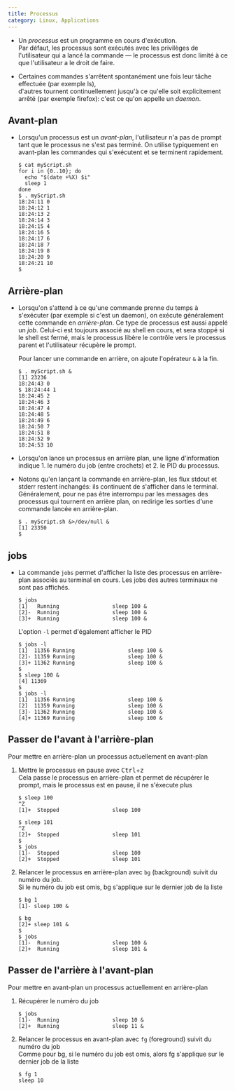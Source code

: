 ```yaml
---
title: Processus
category: Linux, Applications
---
```


* Un *processus* est un programme en cours d'exécution.  
  Par défaut, les processus sont exécutés avec les privilèges de l'utilisateur qui a lancé la commande — le processus est donc limité à ce que l'utilisateur a le droit de faire.

* Certaines commandes s'arrêtent spontanément une fois leur tâche effectuée (par exemple ls),  
  d'autres tournent continuellement jusqu'à ce qu'elle soit explicitement arrêté (par exemple firefox): c'est ce qu'on appelle un *daemon*.

## Avant-plan

* Lorsqu'un processus est un *avant-plan*, l'utilisateur n'a pas de prompt tant que le processus ne s'est pas terminé. On utilise typiquement en avant-plan les commandes qui s'exécutent et se terminent rapidement.

  ```
  $ cat myScript.sh
  for i in {0..10}; do
    echo "$(date +%X) $i"
    sleep 1
  done
  $ . myScript.sh
  18:24:11 0
  18:24:12 1
  18:24:13 2
  18:24:14 3
  18:24:15 4
  18:24:16 5
  18:24:17 6
  18:24:18 7
  18:24:19 8
  18:24:20 9
  18:24:21 10
  $
  ```

## Arrière-plan

* Lorsqu'on s'attend à ce qu'une commande prenne du temps à s'exécuter (par exemple si c'est un daemon), on exécute généralement cette commande en *arrière-plan*. Ce type de processus est aussi appelé un *job*. Celui-ci est toujours associé au shell en cours, et sera stoppé si le shell est fermé, mais le processus libère le contrôle vers le processus parent et l'utilisateur récupère le prompt.

  Pour lancer une commande en arrière, on ajoute l'opérateur `&` à la fin.

  ```
  $ . myScript.sh &
  [1] 23236
  18:24:43 0
  $ 18:24:44 1
  18:24:45 2
  18:24:46 3
  18:24:47 4
  18:24:48 5
  18:24:49 6
  18:24:50 7
  18:24:51 8
  18:24:52 9
  18:24:53 10
  ```

* Lorsqu'on lance un processus en arrière plan, une ligne d'information indique 1. le numéro du job (entre crochets) et 2. le PID du processus.

* Notons qu'en lançant la commande en arrière-plan, les flux stdout et stderr restent inchangés: ils continuent de s'afficher dans le terminal. Généralement, pour ne pas être interrompu par les messages des processus qui tournent en arrière plan, on redirige les sorties d'une commande lancée en arrière-plan.

  ```
  $ . myScript.sh &>/dev/null &
  [1] 23350
  $
  ```

## jobs

* La commande `jobs` permet d'afficher la liste des processus en arrière-plan associés au terminal en cours. Les jobs des autres terminaux ne sont pas affichés.

  ```
  $ jobs
  [1]   Running                 sleep 100 &
  [2]-  Running                 sleep 100 &
  [3]+  Running                 sleep 100 &
  ```

  L'option `-l` permet d'également afficher le PID

  ```
  $ jobs -l
  [1]  11356 Running                 sleep 100 &
  [2]- 11359 Running                 sleep 100 &
  [3]+ 11362 Running                 sleep 100 &
  $
  $ sleep 100 &
  [4] 11369
  $
  $ jobs -l
  [1]  11356 Running                 sleep 100 &
  [2]  11359 Running                 sleep 100 &
  [3]- 11362 Running                 sleep 100 &
  [4]+ 11369 Running                 sleep 100 &
  ```

## Passer de l'avant à l'arrière-plan

Pour mettre en arrière-plan un processus actuellement en avant-plan

1. Mettre le processus en pause avec <kbd>Ctrl</kbd>+<kbd>z</kbd>  
    Cela passe le processus en arrière-plan et permet de récupérer le prompt, mais le processus est en pause, il ne s'éxecute plus

    ```
    $ sleep 100
    ^Z
    [1]+  Stopped                 sleep 100
    ```
    ```
    $ sleep 101
    ^Z
    [2]+  Stopped                 sleep 101
    $
    $ jobs
    [1]-  Stopped                 sleep 100
    [2]+  Stopped                 sleep 101
    ```

2. Relancer le processus en arrière-plan avec `bg` (background) suivit du numéro du job.  
    Si le numéro du job est omis, bg s'applique sur le dernier job de la liste

    ```
    $ bg 1
    [1]- sleep 100 &
    ```
    ```
    $ bg
    [2]+ sleep 101 &
    $
    $ jobs
    [1]-  Running                 sleep 100 &
    [2]+  Running                 sleep 101 &
    ```

## Passer de l'arrière à l'avant-plan

Pour mettre en avant-plan un processus actuellement en arrière-plan

1. Récupérer le numéro du job

    ```
    $ jobs
    [1]-  Running                 sleep 10 &
    [2]+  Running                 sleep 11 &
    ```

2. Relancer le processus en avant-plan avec `fg` (foreground) suivit du numéro du job  
    Comme pour bg, si le numéro du job est omis, alors fg s'applique sur le dernier job de la liste

    ```
    $ fg 1
    sleep 10
    ```
